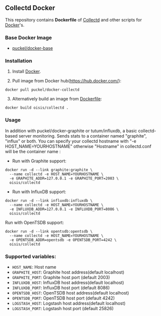 ## Collectd Docker

This repository contains **Dockerfile** of [Collectd](http://collectd.org/) and other scripts
for [Docker](https://www.docker.com/)'s.

### Base Docker Image

* [puckel/docker-base](https://hub.docker.com/_/debian/)

### Installation

1. Install [Docker](https://www.docker.com/).

2. Pull image from Docker hub(https://hub.docker.com/):

```docker pull puckel/docker-collectd```

3. Alternatively build an image from [Dockerfile](https://github.com/oisis/docker-collectd):

```docker build oisis/collectd .```

### Usage

In addition with puckel/docker-graphite or tutum/influxdb, a basic collectd-based server monitoring. Sends stats to a container named "graphite", "influx" or both. You can specify your collectd hostname with "-e HOST_NAME=YOURHOSTNAME" otherwise "Hostname" in collectd.conf will be the container name :

* Run with Graphite support:
```
docker run -d --link graphite:graphite \
  --name collectd -e HOST_NAME=YOURHOSTNAME \
  -e GRAPHITE_ADDR=127.0.0.1 -e GRAPHITE_PORT=2003 \
  oisis/collectd
```

* Run with InfluxDB support:
```
docker run -d --link influxdb:influxdb \
  --name collectd -e HOST_NAME=YOURHOSTNAME \
  -e INFLUXDB_ADDR=127.0.0.1 -e INFLUXDB_PORT=8086 \
  oisis/collectd
```

Run with OpenTSDB support:
```
docker run -d --link opentsdb:opentsdb \
  --name collectd -e HOST_NAME=YOURHOSTNAME \
  -e OPENTSDB_ADDR=opentsdb -e OPENTSDB_PORT=4242 \
  oisis/collectd
```

### Supported variables:

- `HOST_NAME`: Host name
- `GRAPHITE_HOST`: Graphite host address(default localhost)
- `GRAPHITE_PORT`: Graphite host port (default 2003)
- `INFLUXDB_HOST`: InfluxDB host address(default localhost)
- `INFLUXDB_PORT`: InfluxDB host port (default 8086)
- `OPENTSDB_HOST`: OpenTSDB host address(default localhost)
- `OPENTSDB_PORT`: OpenTSDB host port (default 4242)
- `LOGSTASH_HOST`: Logstash host address(default localhost)
- `LOGSTASH_PORT`: Logstash host port (default 25826)
